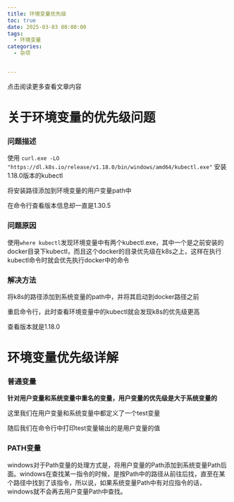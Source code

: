 ```yaml
---
title: 环境变量优先级
toc: true
date: 2025-03-03 00:00:00
tags: 
  - 环境变量
categories: 
  - 杂项


---
```


点击阅读更多查看文章内容<!--more-->

# 关于环境变量的优先级问题

### 问题描述

使用 `curl.exe -LO "https://dl.k8s.io/release/v1.18.0/bin/windows/amd64/kubectl.exe"` 安装1.18.0版本的kubectl

将安装路径添加到环境变量的用户变量path中

在命令行查看版本信息却一直是1.30.5



### 问题原因

使用`where kubectl`发现环境变量中有两个kubectl.exe，其中一个是之前安装的docker目录下kubectl，而且这个docker的目录优先级在k8s之上，这样在执行kubectl命令时就会优先执行docker中的命令



### 解决方法

将k8s的路径添加到系统变量的path中，并将其启动到docker路径之前

重启命令行，此时查看环境变量中的kubectl就会发现k8s的优先级更高

查看版本就是1.18.0

# 环境变量优先级详解

### 普通变量

**针对用户变量和系统变量中重名的变量，用户变量的优先级是大于系统变量的**

这里我们在用户变量和系统变量中都定义了一个test变量

随后我们在命令行中打印test变量输出的是用户变量的值



### PATH变量

windows对于Path变量的处理方式是，将用户变量的Path添加到系统变量Path后面。windows在查找某一指令的时候，是按Path中的路径从前往后找，直至在某个路径中找到了该指令，所以说，如果系统变量Path中有对应指令的话，windows就不会再去用户变量Path中查找。

